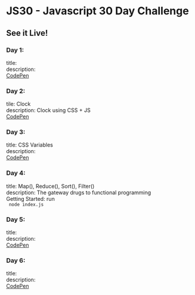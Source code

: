 # JS30 - Javascript 30 Day Challenge

## See it Live!

### Day 1:
title: \
description: \
[CodePen]()

### Day 2:
tile: Clock \
description: Clock using CSS + JS \
[CodePen](https://codepen.io/mapineda13/full/PJpjZW/)

### Day 3:
title: CSS Variables \
description: \
[CodePen](https://codepen.io/mapineda13/pen/jGBwve/)

### Day 4:
title: Map(), Reduce(), Sort(), Filter() \
description:  The gateway drugs to functional programming \
Getting Started: run \
``` node index.js```

### Day 5:
title: \
description: \
[CodePen]()

### Day 6:
title: \
description: \
[CodePen]()
